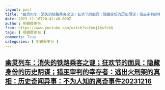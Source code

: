 ```yaml
---
layout: post
title: "幽灵列车：消失的铁路乘客之谜；狂欢节的面具：隐藏身份的历史阴谋；猎巫审判的幸存者：逃出火刑架的真相：历史奇闻异事：不为人知的离奇事件20231216"
date: 2023-12-16T20:42:40.000Z
author: 明鏡歷史台
from: https://www.youtube.com/watch?v=Emnj1bsfcbQ
tags: [ 明鏡歷史台 ]
comments: True
categories: [ 明鏡歷史台 ]
---
```

<!--1702759360000-->
[幽灵列车：消失的铁路乘客之谜；狂欢节的面具：隐藏身份的历史阴谋；猎巫审判的幸存者：逃出火刑架的真相：历史奇闻异事：不为人知的离奇事件20231216](https://www.youtube.com/watch?v=Emnj1bsfcbQ)
------

<div>

</div>

